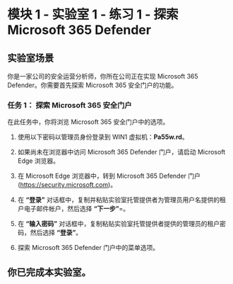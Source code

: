 # 模块 1 - 实验室 1 - 练习 1 - 探索 Microsoft 365 Defender 

## 实验室场景

你是一家公司的安全运营分析师，你所在公司正在实现 Microsoft 365 Defender。你需要首先探索 Microsoft 365 安全门户的功能。

### 任务 1： 探索 Microsoft 365 安全门户

在此任务中，你将浏览 Microsoft 365 安全门户中的选项。

1. 使用以下密码以管理员身份登录到 WIN1 虚拟机：**Pa55w.rd**。  

2. 如果尚未在浏览器中访问 Microsoft 365 Defender 门户，请启动 Microsoft Edge 浏览器。

3. 在 Microsoft Edge 浏览器中，转到 Microsoft 365 Defender 门户 (https://security.microsoft.com)。

4. 在 **“登录”** 对话框中，复制并粘贴实验室托管提供者为管理员用户名提供的租户电子邮件帐户，然后选择 **“下一步”**=。

5. 在 **“输入密码”** 对话框中，复制粘贴实验室托管提供者提供的管理员的租户密码，然后选择 **“登录”**。

6. 探索 Microsoft 365 Defender 门户中的菜单选项。

## 你已完成本实验室。

